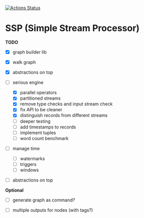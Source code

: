 [![Actions Status](https://github.com/affo/ssp/workflows/test/badge.svg)](https://github.com/affo/ssp/actions)

# SSP (Simple Stream Processor)

__TODO__

 - [x] graph builder lib
 - [x] walk graph
 - [x] abstractions on top
 - [ ] serious engine
   - [x] parallel operators
   - [x] partitioned streams
   - [x] remove type checks and input stream check
   - [x] fix API to be cleaner
   - [x] distinguish records from different streams
   - [ ] deeper testing
   - [ ] add timestamps to records
   - [ ] implement tuples
   - [ ] word count benchmark
 - [ ] manage time
   - [ ] watermarks
   - [ ] triggers
   - [ ] windows
 - [ ] abstractions on top
   
 
__Optional__

 - [ ] generate graph as command?
 - [ ] multiple outputs for nodes (with tags?)

